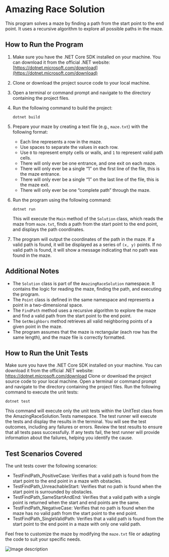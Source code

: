 # Amazing Race Solution

This program solves a maze by finding a path from the start point to the end point. It uses a recursive algorithm to explore all possible paths in the maze.

## How to Run the Program

1. Make sure you have the .NET Core SDK installed on your machine. You can download it from the official .NET website: [https://dotnet.microsoft.com/download](https://dotnet.microsoft.com/download)

2. Clone or download the project source code to your local machine.

3. Open a terminal or command prompt and navigate to the directory containing the project files.

4. Run the following command to build the project:

   ```shell
   dotnet build
   ```

5. Prepare your maze by creating a text file (e.g., `maze.txt`) with the following format:
   - Each line represents a row in the maze.
   - Use spaces to separate the values in each row.
   - Use `0` to represent empty cells or walls, and `1` to represent valid path cells.
   - There will only ever be one entrance, and one exit on each maze.
   - There will only ever be a single “1” on the first line of the file, this is the maze
     entrance.
   - There will only ever be a single “1” on the last line of the file, this is the maze exit.
   - There will only ever be one “complete path” through the maze.

6. Run the program using the following command:

   ```shell
   dotnet run 
   ```

   This will execute the `Main` method of the `Solution` class, which reads the maze from `maze.txt`, finds a path from the start point to the end point, and displays the path coordinates.

7. The program will output the coordinates of the path in the maze. If a valid path is found, it will be displayed as a series of `(x, y)` points. If no valid path is found, it will show a message indicating that no path was found in the maze.

## Additional Notes

- The `Solution` class is part of the `AmazingRaceSolution` namespace. It contains the logic for reading the maze, finding the path, and executing the program.
- The `Point` class is defined in the same namespace and represents a point in a two-dimensional space.
- The `FindPath` method uses a recursive algorithm to explore the maze and find a valid path from the start point to the end point.
- The `GetNeighbors` method retrieves all valid neighboring points of a given point in the maze.
- The program assumes that the maze is rectangular (each row has the same length), and the maze file is correctly formatted.


## How to Run the Unit Tests

Make sure you have the .NET Core SDK installed on your machine. You can download it from the official .NET website: https://dotnet.microsoft.com/download
Clone or download the project source code to your local machine.
Open a terminal or command prompt and navigate to the directory containing the project files.
Run the following command to execute the unit tests:

```shell
dotnet test 
```

This command will execute only the unit tests within the UnitTest class from the AmazingRaceSolution.Tests namespace.
The test runner will execute the tests and display the results in the terminal. You will see the test outcomes, including any failures or errors.
Review the test results to ensure that all tests pass successfully. If any tests fail, the test runner will provide information about the failures, helping you identify the cause.

## Test Scenarios Covered

The unit tests cover the following scenarios:

- TestFindPath_PositiveCase: Verifies that a valid path is found from the start point to the end point in a maze with obstacles.
- TestFindPath_UnreachableStart: Verifies that no path is found when the start point is surrounded by obstacles.
- TestFindPath_SameStartAndEnd: Verifies that a valid path with a single point is returned when the start and end points are the same.
- TestFindPath_NegativeCase: Verifies that no path is found when the maze has no valid path from the start point to the end point.
- TestFindPath_SingleValidPath: Verifies that a valid path is found from the start point to the end point in a maze with only one valid path.

Feel free to customize the maze by modifying the `maze.txt` file or adapting the code to suit your specific needs.

![Image description]()
